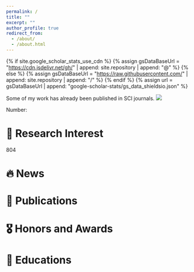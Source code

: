 ```yaml
---
permalink: /
title: ""
excerpt: ""
author_profile: true
redirect_from: 
  - /about/
  - /about.html
---
```


{% if site.google_scholar_stats_use_cdn %}
{% assign gsDataBaseUrl = "https://cdn.jsdelivr.net/gh/" | append: site.repository | append: "@" %}
{% else %}
{% assign gsDataBaseUrl = "https://raw.githubusercontent.com/" | append: site.repository | append: "/" %}
{% endif %}
{% assign url = gsDataBaseUrl | append: "google-scholar-stats/gs_data_shieldsio.json" %}

<span class='anchor' id='about-me'></span>

Some of my work has already been published in SCI journals. <a href='https://scholar.google.com/citations?user=RcaUHs4AAAAJ'><img src="https://img.shields.io/endpoint?url={{ url | url_encode }}&logo=Google%20Scholar&labelColor=f6f6f6&color=9cf&style=flat&label=citations"></a>

Number: <a href='https://scholar.google.com/citations?user=RcaUHs4AAAAJ'><strong><span id='total_cit'></span></strong></a>

# 📒 Research Interest
<span class="show_paper_citations" data="RcaUHs4AAAAJ:SpbQ_efOBbkC" id="SpbQ_efOBbkC">804</span>

# 🔥 News

# 📝 Publications

# 🎖 Honors and Awards

# 📖 Educations
